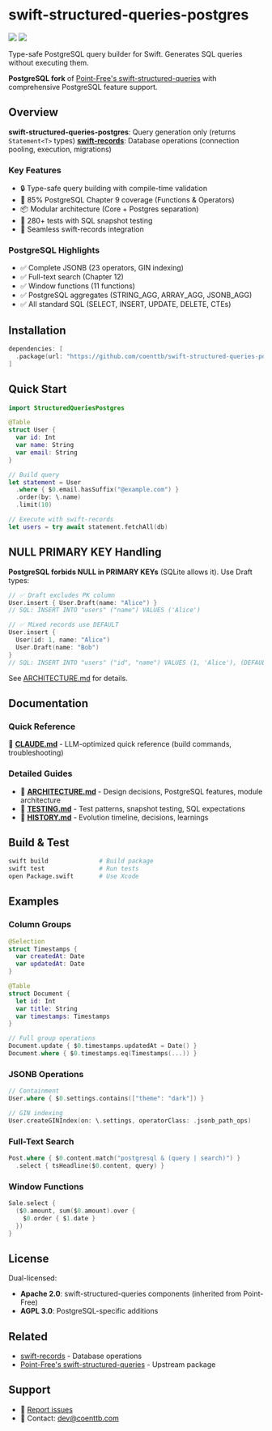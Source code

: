 # swift-structured-queries-postgres

[![](https://img.shields.io/endpoint?url=https%3A%2F%2Fswiftpackageindex.com%2Fapi%2Fpackages%2Fcoenttb%2Fswift-structured-queries-postgres%2Fbadge%3Ftype%3Dswift-versions)](https://swiftpackageindex.com/coenttb/swift-structured-queries-postgres)
[![](https://img.shields.io/endpoint?url=https%3A%2F%2Fswiftpackageindex.com%2Fapi%2Fpackages%2Fcoenttb%2Fswift-structured-queries-postgres%2Fbadge%3Ftype%3Dplatforms)](https://swiftpackageindex.com/coenttb/swift-structured-queries-postgres)

Type-safe PostgreSQL query builder for Swift. Generates SQL queries without executing them.

**PostgreSQL fork** of [Point-Free's swift-structured-queries](https://github.com/pointfreeco/swift-structured-queries) with comprehensive PostgreSQL feature support.

## Overview

**swift-structured-queries-postgres**: Query generation only (returns `Statement<T>` types)
**[swift-records](https://github.com/coenttb/swift-records)**: Database operations (connection pooling, execution, migrations)

### Key Features

- 🔒 Type-safe query building with compile-time validation
- 🎯 85% PostgreSQL Chapter 9 coverage (Functions & Operators)
- 📦 Modular architecture (Core + Postgres separation)
- 🧪 280+ tests with SQL snapshot testing
- 🔌 Seamless swift-records integration

### PostgreSQL Highlights

- ✅ Complete JSONB (23 operators, GIN indexing)
- ✅ Full-text search (Chapter 12)
- ✅ Window functions (11 functions)
- ✅ PostgreSQL aggregates (STRING_AGG, ARRAY_AGG, JSONB_AGG)
- ✅ All standard SQL (SELECT, INSERT, UPDATE, DELETE, CTEs)

## Installation

```swift
dependencies: [
  .package(url: "https://github.com/coenttb/swift-structured-queries-postgres", from: "0.0.1")
]
```

## Quick Start

```swift
import StructuredQueriesPostgres

@Table
struct User {
  var id: Int
  var name: String
  var email: String
}

// Build query
let statement = User
  .where { $0.email.hasSuffix("@example.com") }
  .order(by: \.name)
  .limit(10)

// Execute with swift-records
let users = try await statement.fetchAll(db)
```

## NULL PRIMARY KEY Handling

**PostgreSQL forbids NULL in PRIMARY KEYs** (SQLite allows it). Use Draft types:

```swift
// ✅ Draft excludes PK column
User.insert { User.Draft(name: "Alice") }
// SQL: INSERT INTO "users" ("name") VALUES ('Alice')

// ✅ Mixed records use DEFAULT
User.insert {
  User(id: 1, name: "Alice")
  User.Draft(name: "Bob")
}
// SQL: INSERT INTO "users" ("id", "name") VALUES (1, 'Alice'), (DEFAULT, 'Bob')
```

See [ARCHITECTURE.md](ARCHITECTURE.md#null-primary-key-handling) for details.

## Documentation

### Quick Reference
📘 [**CLAUDE.md**](CLAUDE.md) - LLM-optimized quick reference (build commands, troubleshooting)

### Detailed Guides
- 📖 [**ARCHITECTURE.md**](ARCHITECTURE.md) - Design decisions, PostgreSQL features, module architecture
- 🧪 [**TESTING.md**](TESTING.md) - Test patterns, snapshot testing, SQL expectations
- 📜 [**HISTORY.md**](HISTORY.md) - Evolution timeline, decisions, learnings

## Build & Test

```bash
swift build              # Build package
swift test               # Run tests
open Package.swift       # Use Xcode
```

## Examples

### Column Groups

```swift
@Selection
struct Timestamps {
  var createdAt: Date
  var updatedAt: Date
}

@Table
struct Document {
  let id: Int
  var title: String
  var timestamps: Timestamps
}

// Full group operations
Document.update { $0.timestamps.updatedAt = Date() }
Document.where { $0.timestamps.eq(Timestamps(...)) }
```

### JSONB Operations

```swift
// Containment
User.where { $0.settings.contains(["theme": "dark"]) }

// GIN indexing
User.createGINIndex(on: \.settings, operatorClass: .jsonb_path_ops)
```

### Full-Text Search

```swift
Post.where { $0.content.match("postgresql & (query | search)") }
  .select { tsHeadline($0.content, query) }
```

### Window Functions

```swift
Sale.select {
  ($0.amount, sum($0.amount).over {
    $0.order { $1.date }
  })
}
```

## License

Dual-licensed:
- **Apache 2.0**: swift-structured-queries components (inherited from Point-Free)
- **AGPL 3.0**: PostgreSQL-specific additions

## Related

- [swift-records](https://github.com/coenttb/swift-records) - Database operations
- [Point-Free's swift-structured-queries](https://github.com/pointfreeco/swift-structured-queries) - Upstream package

## Support

- 🐛 [Report issues](https://github.com/coenttb/swift-structured-queries-postgres/issues)
- 📧 Contact: dev@coenttb.com
